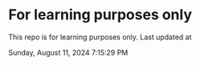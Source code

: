 # For learning purposes only
This repo is for learning purposes only.
Last updated at

Sunday, August 11, 2024 7:15:29 PM

